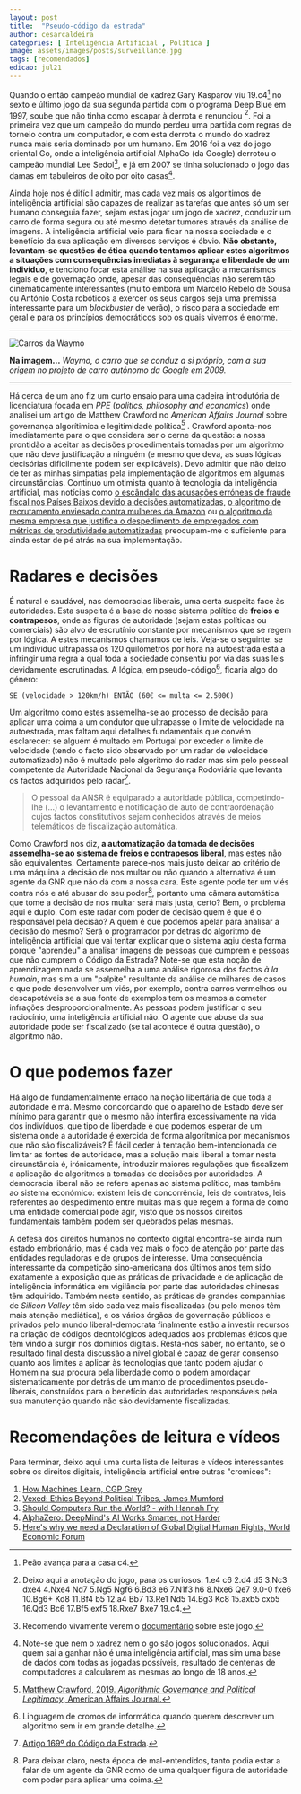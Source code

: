 ```yaml
---
layout: post
title:  "Pseudo-código da estrada"
author: cesarcaldeira
categories: [ Inteligência Artificial , Política ]
image: assets/images/posts/surveillance.jpg
tags: [recomendados]
edicao: jul21
---
```


Quando o então campeão mundial de xadrez Gary Kasparov viu 19.c4[^1] no sexto e último jogo da sua segunda partida com o programa Deep Blue em 1997, soube que não tinha como escapar à derrota e renunciou [^2]. Foi a primeira vez que um campeão do mundo perdeu uma partida com regras de torneio contra um computador, e com esta derrota o mundo do xadrez nunca mais seria dominado por um humano. Em 2016 foi a vez do jogo oriental Go, onde a inteligência artificial AlphaGo (da Google) derrotou o campeão mundial Lee Sedol[^3], e já em 2007 se tinha solucionado o jogo das damas em tabuleiros de oito por oito casas[^4].

[^1]: Peão avança para a casa c4.
[^2]: Deixo aqui a anotação do jogo, para os curiosos: 1.e4 c6 2.d4 d5 3.Nc3 dxe4 4.Nxe4 Nd7 5.Ng5 Ngf6 6.Bd3 e6 7.N1f3 h6 8.Nxe6 Qe7 9.0-0 fxe6 10.Bg6+ Kd8 11.Bf4 b5 12.a4 Bb7 13.Re1 Nd5 14.Bg3 Kc8 15.axb5 cxb5 16.Qd3 Bc6 17.Bf5 exf5 18.Rxe7 Bxe7 19.c4.
[^3]: Recomendo vivamente verem o [documentário](https://www.imdb.com/title/tt6700846/) sobre este jogo.
[^4]: Note-se que nem o xadrez nem o go são jogos solucionados. Aqui quem sai a ganhar não é uma inteligência artificial, mas sim uma base de dados com todas as jogadas possíveis, resultado de centenas de computadores a calcularem as mesmas ao longo de 18 anos.

Ainda hoje nos é difícil admitir, mas cada vez mais os algoritimos de inteligência artificial são capazes de realizar as tarefas que antes só um ser humano conseguia fazer, sejam estas jogar um jogo de xadrez, conduzir um carro de forma segura ou até mesmo detetar tumores através da análise de imagens. A inteligência artificial veio para ficar na nossa sociedade e o benefício da sua aplicação em diversos serviços é óbvio. **Não obstante, levantam-se questões de ética quando tentamos aplicar estes algoritmos a situações com consequências imediatas à segurança e liberdade de um indivíduo**, e tenciono focar esta análise na sua aplicação a mecanismos legais e de governação onde, apesar das consequências não serem tão cinematicamente interessantes (muito embora um Marcelo Rebelo de Sousa ou António Costa robóticos a exercer os seus cargos seja uma premissa interessante para um _blockbuster_ de verão), o risco para a sociedade em geral e para os princípios democráticos sob os quais vivemos é enorme.

* * *

![Carros da Waymo](https://lh3.googleusercontent.com/DUdYmKSnbnZmkdLyzlJJcUVf-rDn5hVOsVvAAkwhoYBJaoH9ZlXmdCGNZWxGvzpLOJyus1QPjV7YLSnd_p8uHmTPW3dmu7lDTNp9=rw-w1024-e365)

**Na imagem...** _Waymo, o carro que se conduz a si próprio, com a sua origem no projeto de carro autónomo da Google em 2009._

* * *

Há cerca de um ano fiz um curto ensaio para uma cadeira introdutória de licenciatura focada em _PPE_ (_politics, philosophy and economics_) onde analisei um artigo de Matthew Crawford no _American Affairs Journal_ sobre governança algorítimica e legitimidade política[^5] . Crawford aponta-nos imediatamente para o que considera ser o cerne da questão: a nossa prontidão a aceitar as decisões procedimentais tomadas por um algoritmo que não deve justificação a ninguém (e mesmo que deva, as suas lógicas decisórias dificilmente podem ser explicáveis). Devo admitir que não deixo de ter as minhas simpatias pela implementação de algoritmos em algumas circunstâncias. Continuo um otimista quanto à tecnologia da inteligência artificial, mas notícias como [o escândalo das acusações erróneas de fraude fiscal nos Países Baixos devido a decisões automatizadas](https://www.politico.eu/article/dutch-lodewijk-asscher-labor-leader-tax-office-scandal/), [o algoritmo de recrutamento enviesado contra mulheres da Amazon](https://www.reuters.com/article/us-amazon-com-jobs-automation-insight-idUSKCN1MK08G) ou [o algoritmo da mesma empresa que justifica o despedimento de empregados com métricas de produtividade automatizadas](https://www.theverge.com/2019/4/25/18516004/amazon-warehouse-fulfillment-centers-productivity-firing-terminations) preocupam-me o suficiente para ainda estar de pé atrás na sua implementação.

[^5]: [Matthew Crawford, 2019. _Algorithmic Governance and Political Legitimacy_, American Affairs Journal.](https://americanaffairsjournal.org/2019/05/algorithmic-governance-and-political-legitimacy/)

# Radares e decisões

É natural e saudável, nas democracias liberais, uma certa suspeita face às autoridades. Esta suspeita é a base do nosso sistema político de **freios e contrapesos**, onde as figuras de autoridade (sejam estas políticas ou comerciais) são alvo de escrutínio constante por mecanismos que se regem por lógica. A estes mecanismos chamamos de leis. Veja-se o seguinte: se um indivíduo ultrapassa os 120 quilómetros por hora na autoestrada está a infringir uma regra à qual toda a sociedade consentiu por via das suas leis devidamente escrutinadas. A lógica, em pseudo-código[^6], ficaria algo do género:

`SE (velocidade > 120km/h) ENTÃO (60€ <= multa <= 2.500€)`

[^6]: Linguagem de cromos de informática quando querem descrever um algoritmo sem ir em grande detalhe.

Um algoritmo como estes assemelha-se ao processo de decisão para aplicar uma coima a um condutor que ultrapasse o limite de velocidade na autoestrada, mas faltam aqui detalhes fundamentais que convém esclarecer: se alguém é multado em Portugal por exceder o limite de velocidade (tendo o facto sido observado por um radar de velocidade automatizado) não é multado pelo algoritmo do radar mas sim pelo pessoal competente da Autoridade Nacional da Segurança Rodoviária que levanta os factos adquiridos pelo radar[^7].

[^7]: [Artigo 169º do Código da Estrada](http://www.ansr.pt/Legislacao/CodigoDaEstrada/Documentos/Republica%C3%A7%C3%A3o%20do%20C%C3%B3digo%20da%20Estrada.pdf).

> O pessoal da ANSR é equiparado a autoridade pública, competindo-lhe (...) o levantamento e notificação de auto de contraordenação cujos factos constitutivos sejam conhecidos através de meios telemáticos de fiscalização automática.

Como Crawford nos diz, **a automatização da tomada de decisões assemelha-se ao sistema de freios e contrapesos liberal**, mas estes não são equivalentes. Certamente parece-nos mais justo deixar ao critério de uma máquina a decisão de nos multar ou não quando a alternativa é um agente da GNR que não dá com a nossa cara. Este agente pode ter um viés contra nós e até abusar do seu poder[^8], portanto uma câmara automática que tome a decisão de nos multar será mais justa, certo? Bem, o problema aqui é duplo. Com este radar com poder de decisão quem é que é o responsável pela decisão? A quem é que podemos apelar para analisar a decisão do mesmo? Será o programador por detrás do algoritmo de inteligência artificial que vai tentar explicar que o sistema agiu desta forma porque "aprendeu" a analisar imagens de pessoas que cumprem e pessoas que não cumprem o Código da Estrada? Note-se que esta noção de aprendizagem nada se assemelha a uma análise rigorosa dos factos *à la humain*, mas sim a um "palpite" resultante da análise de milhares de casos e que pode desenvolver um viés, por exemplo, contra carros vermelhos ou descapotáveis se a sua fonte de exemplos tem os mesmos a cometer infrações desproporcionalmente. As pessoas podem justificar o seu raciocínio, uma inteligência artificial não. O agente que abuse da sua autoridade pode ser fiscalizado (se tal acontece é outra questão), o algoritmo não.

[^8]: Para deixar claro, nesta época de mal-entendidos, tanto podia estar a falar de um agente da GNR como de uma qualquer figura de autoridade com poder para aplicar uma coima.

# O que podemos fazer

Há algo de fundamentalmente errado na noção libertária de que toda a autoridade é má. Mesmo concordando que o aparelho de Estado deve ser mínimo para garantir que o mesmo não interfira excessivamente na vida dos indivíduos, que tipo de liberdade é que podemos esperar de um sistema onde a autoridade é exercida de forma algorítmica por mecanismos que não são fiscalizáveis? É fácil ceder à tentação bem-intencionada de limitar as fontes de autoridade, mas a solução mais liberal a tomar nesta circunstância é, irónicamente, introduzir maiores regulações que fiscalizem a aplicação de algoritmos a tomadas de decisões por autoridades. A democracia liberal não se refere apenas ao sistema político, mas também ao sistema económico: existem leis de concorrência, leis de contratos, leis referentes ao despedimento entre muitas mais que regem a forma de como uma entidade comercial pode agir, visto que os nossos direitos fundamentais também podem ser quebrados pelas mesmas.

A defesa dos direitos humanos no contexto digital encontra-se ainda num estado embrionário, mas é cada vez mais o foco de atenção por parte das entidades reguladoras e de grupos de interesse. Uma consequência interessante da competição sino-americana dos últimos anos tem sido exatamente a exposição que as práticas de privacidade e de aplicação de inteligência informática em vigilância por parte das autoridades chinesas têm adquirido. Também neste sentido, as práticas de grandes companhias de _Silicon Valley_ têm sido cada vez mais fiscalizadas (ou pelo menos têm mais atenção mediática), e os vários órgãos de governação públicos e privados pelo mundo liberal-democrata finalmente estão a investir recursos na criação de códigos deontológicos adequados aos problemas éticos que têm vindo a surgir nos domínios digitais. Resta-nos saber, no entanto, se o resultado final desta discussão a nível global é capaz de gerar consenso quanto aos limites a aplicar às tecnologias que tanto podem ajudar o Homem na sua procura pela liberdade como o podem amordaçar sistematicamente por detrás de um manto de procedimentos pseudo-liberais, construídos para o benefício das autoridades responsáveis pela sua manutenção quando não são devidamente fiscalizadas.

# Recomendações de leitura e vídeos

Para terminar, deixo aqui uma curta lista de leituras e vídeos interessantes sobre os direitos digitais, inteligência artificial entre outras "cromices":

1. [How Machines Learn, CGP Grey](https://www.youtube.com/watch?v=R9OHn5ZF4Uo)
2. [Vexed: Ethics Beyond Political Tribes, James Mumford](https://www.goodreads.com/book/show/52206583-vexed)
3. [Should Computers Run the World? - with Hannah Fry](https://www.youtube.com/watch?v=Rzhpf1Ai7Z4)
4. [AlphaZero: DeepMind's AI Works Smarter, not Harder](https://www.youtube.com/watch?v=1gWpFuQlBsg)
5. [Here's why we need a Declaration of Global Digital Human Rights, World Economic Forum](https://www.weforum.org/agenda/2020/08/here-s-why-we-need-a-declaration-of-global-digital-human-rights/)
